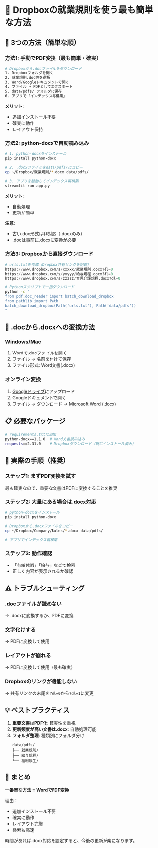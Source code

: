 # 📁 Dropboxの就業規則を使う最も簡単な方法

## 🎯 3つの方法（簡単な順）

### 方法1: 手動でPDF変換（最も簡単・確実）
```bash
# Dropboxから.docファイルをダウンロード
1. Dropboxフォルダを開く
2. 就業規則.doc等を選択
3. Word/Googleドキュメントで開く
4. ファイル → PDFとしてエクスポート
5. data/pdfs/ フォルダに保存
6. アプリで「インデックス再構築」
```

**メリット**: 
- 追加インストール不要
- 確実に動作
- レイアウト保持

### 方法2: python-docxで自動読み込み
```bash
# 1. python-docxをインストール
pip install python-docx

# 2. .docxファイルをdata/pdfs/にコピー
cp ~/Dropbox/就業規則/*.docx data/pdfs/

# 3. アプリを起動してインデックス再構築
streamlit run app.py
```

**メリット**:
- 自動処理
- 更新が簡単

**注意**:
- 古い.doc形式は非対応（.docxのみ）
- .docは事前に.docxに変換が必要

### 方法3: Dropboxから直接ダウンロード
```python
# urls.txtを作成（Dropbox共有リンクを記載）
https://www.dropbox.com/s/xxxxx/就業規則.docx?dl=0
https://www.dropbox.com/s/yyyyy/給与規程.docx?dl=0
https://www.dropbox.com/s/zzzzz/育児介護規程.docx?dl=0
```

```bash
# Pythonスクリプトで一括ダウンロード
python -c "
from pdf.doc_reader import batch_download_dropbox
from pathlib import Path
batch_download_dropbox(Path('urls.txt'), Path('data/pdfs'))
"
```

## 🔄 .docから.docxへの変換方法

### Windows/Mac
1. Wordで.docファイルを開く
2. ファイル → 名前を付けて保存
3. ファイル形式: Word文書(.docx)

### オンライン変換
1. [Googleドライブ](https://drive.google.com)にアップロード
2. Googleドキュメントで開く
3. ファイル → ダウンロード → Microsoft Word (.docx)

## 📋 必要なパッケージ

```bash
# requirements.txtに追加
python-docx==1.1.0  # Word文書読み込み
requests==2.31.0    # Dropboxダウンロード（既にインストール済み）
```

## 🚀 実際の手順（推奨）

### ステップ1: まずPDF変換を試す
最も確実なので、重要な文書はPDFに変換することを推奨

### ステップ2: 大量にある場合は.docx対応
```bash
# python-docxをインストール
pip install python-docx

# Dropboxから.docxファイルをコピー
cp ~/Dropbox/Company/Rules/*.docx data/pdfs/

# アプリでインデックス再構築
```

### ステップ3: 動作確認
- 「有給休暇」「給与」などで検索
- 正しく内容が表示されるか確認

## ⚠️ トラブルシューティング

### .docファイルが読めない
→ .docxに変換するか、PDFに変換

### 文字化けする
→ PDFに変換して使用

### レイアウトが崩れる
→ PDFに変換して使用（最も確実）

### Dropboxのリンクが機能しない
→ 共有リンクの末尾を`?dl=0`から`?dl=1`に変更

## 💡 ベストプラクティス

1. **重要文書はPDF化**: 確実性を重視
2. **更新頻度が高い文書は.docx**: 自動処理可能
3. **フォルダ整理**: 種類別にフォルダ分け
   ```
   data/pdfs/
   ├── 就業規則/
   ├── 給与規程/
   └── 福利厚生/
   ```

## 📝 まとめ

**一番楽な方法 = WordでPDF変換**

理由：
- 追加インストール不要
- 確実に動作
- レイアウト完璧
- 検索も高速

時間があれば.docx対応を設定すると、今後の更新が楽になります。